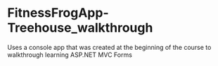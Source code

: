 # FitnessFrogApp-Treehouse_walkthrough
Uses a console app that was created at the beginning of the course to walkthrough learning ASP.NET MVC Forms
